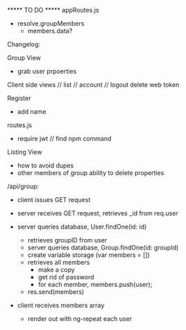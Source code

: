 ***** TO DO *****
appRoutes.js
  - resolve.groupMembers
    - members.data?








Changelog:

Group View
  - grab user prpoerties

Client side views
// list
// account
// logout
  delete web token

Register
  - add name

routes.js
  - require jwt // find npm command

Listing View
  - how to avoid dupes
  - other members of group ability to delete properties

/api/group:
- client issues GET request
- server receives GET request, retrieves _id from req.user
- server queries database, User.findOne(id: id)
  - retrieves groupID from user
  - server queries database, Group.findOne(id: groupId)
  - create variable storage (var members = [])
  - retrieves all members
    - make a copy
    - get rid of password
    - for each member, members.push(user);
  - res.send(members)

- client receives members array
  - render out with ng-repeat each user